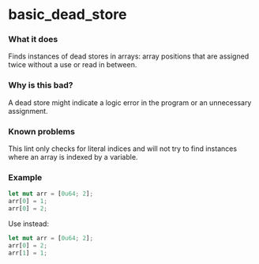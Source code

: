 # basic_dead_store

### What it does
Finds instances of dead stores in arrays: array positions that are assigned twice without a
use or read in between.

### Why is this bad?
A dead store might indicate a logic error in the program or an unnecessary assignment.

### Known problems
This lint only checks for literal indices and will not try to find instances where an array
is indexed by a variable.

### Example
```rust
let mut arr = [0u64; 2];
arr[0] = 1;
arr[0] = 2;
```
Use instead:
```rust
let mut arr = [0u64; 2];
arr[0] = 2;
arr[1] = 1;
```
